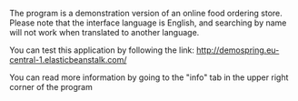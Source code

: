    The program is a demonstration version of an online food ordering store. 
Please note that the interface language is English, and searching by name 
will not work when translated to another language.

You can test this application by following the link:
http://demospring.eu-central-1.elasticbeanstalk.com/

You can read more information by going to the "info" tab in the upper 
right corner of the program